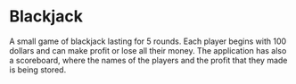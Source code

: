 # Blackjack

A small game of blackjack lasting for 5 rounds. Each player begins with 100 dollars and can make profit or lose all their money. The application has also a 
scoreboard, where the names of the players and the profit that they made is being stored.
